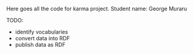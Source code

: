 Here goes all the code for karma project.
Student name: George Muraru

TODO: 
- identify vocabularies
- convert data into RDF
- publish data as RDF


